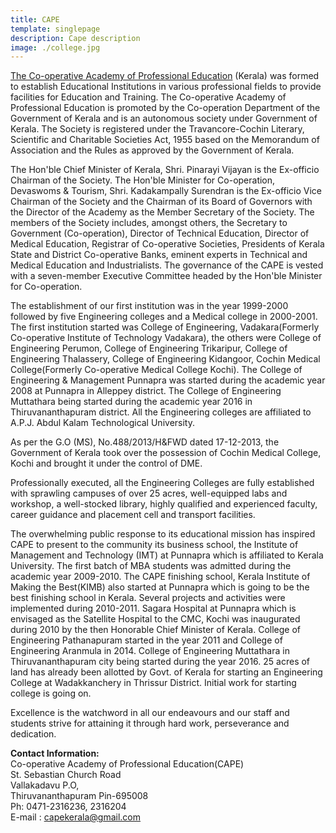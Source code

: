 ```yaml
---
title: CAPE
template: singlepage
description: Cape description
image: ./college.jpg
---
```


[The Co-operative Academy of Professional Education](https://www.capekerala.org/) (Kerala) was formed to establish Educational Institutions in various professional fields to provide facilities for Education and Training. The Co-operative Academy of Professional Education is promoted by the Co-operation Department of the Government of Kerala and is an autonomous society under Government of Kerala. The Society is registered under the Travancore-Cochin Literary, Scientific and Charitable Societies Act, 1955 based on the Memorandum of Association and the Rules as approved by the Government of Kerala.

The Hon'ble Chief Minister of Kerala, Shri. Pinarayi Vijayan is the Ex-officio Chairman of the Society. The Hon'ble Minister for Co-operation, Devaswoms & Tourism, Shri. Kadakampally Surendran is the Ex-officio Vice Chairman of the Society and the Chairman of its Board of Governors with the Director of the Academy as the Member Secretary of the Society. The members of the Society includes, amongst others, the Secretary to Government (Co-operation), Director of Technical Education, Director of Medical Education, Registrar of Co-operative Societies, Presidents of Kerala State and District Co-operative Banks, eminent experts in Technical and Medical Education and Industrialists. The governance of the CAPE is vested with a seven-member Executive Committee headed by the Hon'ble Minister for Co-operation.

The establishment of our first institution was in the year 1999-2000 followed by five Engineering colleges and a Medical college in 2000-2001. The first institution started was College of Engineering, Vadakara(Formerly Co-operative Institute of Technology Vadakara), the others were College of Engineering Perumon, College of Engineering Trikaripur, College of Engineering Thalassery, College of Engineering Kidangoor, Cochin Medical College(Formerly Co-operative Medical College Kochi). The College of Engineering & Management Punnapra was started during the academic year 2008 at Punnapra in Alleppey district. The College of Engineering Muttathara being started during the academic year 2016 in Thiruvananthapuram district. All the Engineering colleges are affiliated to A.P.J. Abdul Kalam Technological University.

As per the G.O (MS), No.488/2013/H&FWD dated 17-12-2013, the Government of Kerala took over the possession of Cochin Medical College, Kochi and brought it under the control of DME.

Professionally executed, all the Engineering Colleges are fully established with sprawling campuses of over 25 acres, well-equipped labs and workshop, a well-stocked library, highly qualified and experienced faculty, career guidance and placement cell and transport facilities.

The overwhelming public response to its educational mission has inspired CAPE to present to the community its business school, the Institute of Management and Technology (IMT) at Punnapra which is affiliated to Kerala University. The first batch of MBA students was admitted during the academic year 2009-2010. The CAPE finishing school, Kerala Institute of Making the Best(KIMB) also started at Punnapra which is going to be the best finishing school in Kerala. Several projects and activities were implemented during 2010-2011. Sagara Hospital at Punnapra which is envisaged as the Satellite Hospital to the CMC, Kochi was inaugurated during 2010 by the then Honorable Chief Minister of Kerala. College of Engineering Pathanapuram started in the year 2011 and College of Engineering Aranmula in 2014. College of Engineering Muttathara in Thiruvananthapuram city being started during the year 2016. 25 acres of land has already been allotted by Govt. of Kerala for starting an Engineering College at Wadakkanchery in Thrissur District. Initial work for starting college is going on.

Excellence is the watchword in all our endeavours and our staff and students strive for attaining it through hard work, perseverance and dedication.

**Contact Information:**<br>
Co-operative Academy of Professional Education(CAPE)<br>
St. Sebastian Church Road<br>
Vallakadavu P.O,<br>
Thiruvananthapuram Pin-695008<br>
Ph: 0471-2316236, 2316204<br>
E-mail : capekerala@gmail.com<br>
